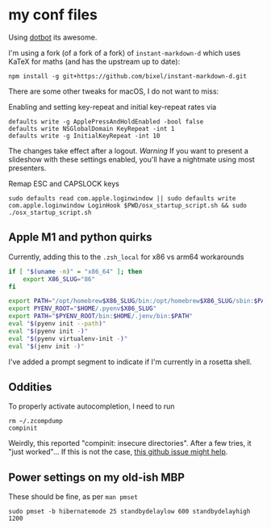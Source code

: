 # my conf files
Using [dotbot](https://github.com/anishathalye/dotbot) its awesome.

I'm using a fork (of a fork of a fork) of `instant-markdown-d` which uses KaTeX
for maths (and has the upstream up to date):

    npm install -g git+https://github.com/bixel/instant-markdown-d.git

There are some other tweaks for macOS, I do not want to miss:

Enabling and setting key-repeat and initial key-repeat rates via
```
defaults write -g ApplePressAndHoldEnabled -bool false
defaults write NSGlobalDomain KeyRepeat -int 1
defaults write -g InitialKeyRepeat -int 10
```
The changes take effect after a logout.
*Warning* If you want to present a slideshow with these settings enabled,
you'll have a nightmate using most presenters.

Remap ESC and CAPSLOCK keys
```
sudo defaults read com.apple.loginwindow || sudo defaults write com.apple.loginwindow LoginHook $PWD/osx_startup_script.sh && sudo ./osx_startup_script.sh
```

## Apple M1 and python quirks
Currently, adding this to the `.zsh_local` for x86 vs arm64 workarounds
```bash
if [ "$(uname -m)" = "x86_64" ]; then
    export X86_SLUG="86"
fi

export PATH="/opt/homebrew$X86_SLUG/bin:/opt/homebrew$X86_SLUG/sbin:$PATH"
export PYENV_ROOT="$HOME/.pyenv$X86_SLUG"
export PATH="$PYENV_ROOT/bin:$HOME/.jenv/bin:$PATH"
eval "$(pyenv init --path)"
eval "$(pyenv init -)"
eval "$(pyenv virtualenv-init -)"
eval "$(jenv init -)"
```
I've added a prompt segment to indicate if I'm currently in a rosetta shell.

## Oddities

To properly activate autocompletion, I need to run
```
rm ~/.zcompdump
compinit
```
Weirdly, this reported "compinit: insecure directories". After a few tries, it
"just worked"...  If this is not the case, [this github issue might
help](https://github.com/zsh-users/zsh-completions/issues/433).

## Power settings on my old-ish MBP
These should be fine, as per `man pmset`
```
sudo pmset -b hibernatemode 25 standbydelaylow 600 standbydelayhigh 1200
```
